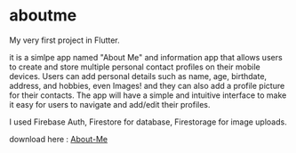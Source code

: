 # aboutme

My very first project in Flutter.

it is a simlpe app named "About Me" and information app that allows users to create and store multiple personal contact profiles on their mobile devices. Users can add personal details such as name, age, birthdate, address, and hobbies, even Images! and they can also add a profile picture for their contacts. The app will have a simple and intuitive interface to make it easy for users to navigate and add/edit their profiles.

I used Firebase Auth, Firestore for database, Firestorage for image uploads.

download here : <a href="https://drive.google.com/uc?export=download&id=1kPuOd_K-zQLhVpOY6sGi-GIfP0SRH6ym">About-Me</a>

